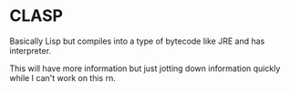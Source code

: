 # CLASP

Basically Lisp but compiles into a type of bytecode like JRE and has interpreter.

This will have more information but just jotting down information quickly while I
can't work on this rn.
